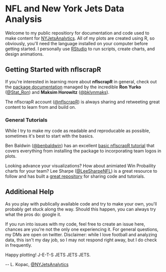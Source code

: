 # NFL and New York Jets Data Analysis

Welcome to my public repositiory for documentation and code used to make content for [NYJetsAnalytics](https://twitter.com/NYJetsAnalytics). All of my plots are created using R, so obviously, you'll need the language installed on your computer before getting started. I personally use [RStudio](https://rstudio.com/products/rstudio/) to run scripts, create charts, and design animations.

## Getting Started with nflscrapR

If you're interested in learning more about **nflscrapR** in general, check out the [package documentation](https://github.com/maksimhorowitz/nflscrapR) managed by the incredible **Ron Yurko** ([@Stat_Ron](https://twitter.com/Stat_Ron)) and **Maksim Horowitz** ([@bklynmaks](https://twitter.com/bklynmaks)). 

The nflscrapR account ([@nflscrapR](https://twitter.com/nflscrapR)) is always sharing and retweeting great content to learn from and build on.

### General Tutorials

While I try to make my code as readable and reproducable as possible, sometimes it's best to start with the basics. 

Ben Baldwin ([@benbaldwin](https://twitter.com/benbaldwin)) has an excellent [basic nflscrapR tutorial](https://gist.github.com/guga31bb/5634562c5a2a7b1e9961ac9b6c568701) that covers everything from installing the package to incorporating team logos in plots.

Looking advance your visualizations? How about animiated Win Probaility charts for your team? Lee Sharpe ([@LeeSharpeNFL](https://twitter.com/LeeSharpeNFL)) is a great resource to follow and has built a [great repository](https://github.com/leesharpe/nfldata) for sharing code and tutorials. 

## Additional Help

As you play with publically available code and try to make your own, you'll probably get stuck along the way. Should this happen, you can always try what the pros do: google it. 

If you run into issues with my code, feel free to create an issue here, chances are you're not the only one experiencing it. For general questions, my DMs are open on twitter. Disclaimer: while I love football and analyzing data, this isn't my day job, so I may not respond right away, but I do check in frequently. 

Happy plotting! J-E-T-S JETS JETS JETS.

-- L. Kopac, [@NYJetsAnalytics](https://twitter.com/NYJetsAnalytics)
